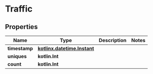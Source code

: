 
# Traffic

## Properties
Name | Type | Description | Notes
------------ | ------------- | ------------- | -------------
**timestamp** | [**kotlinx.datetime.Instant**](kotlinx.datetime.Instant.md) |  | 
**uniques** | **kotlin.Int** |  | 
**count** | **kotlin.Int** |  | 



